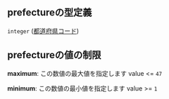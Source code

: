 ## prefectureの型定義

`integer` ([都道府県コード](station-properties-都道府県コード.md))

## prefectureの値の制限

**maximum**: この数値の最大値を指定します value <= `47`

**minimum**: この数値の最小値を指定します value >= `1`
